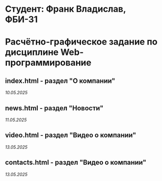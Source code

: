 # Студент: Франк Владислав, ФБИ-31

# Расчётно-графическое задание по дисциплине Web-программирование

## index.html - раздел "О компании"

*10.05.2025*

## news.html - раздел "Новости"

*11.05.2025*

## video.html - раздел "Видео о компании"

*13.05.2025*

## contacts.html - раздел "Видео о компании"

*13.05.2025*
